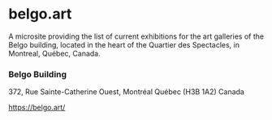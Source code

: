 # belgo.art

A microsite providing the list of current exhibitions for the art galleries of the Belgo building, located in the heart of the Quartier des Spectacles, in Montreal, Québec, Canada.

### Belgo Building

372, Rue Sainte-Catherine Ouest, Montréal Québec (H3B 1A2) Canada

https://belgo.art/
